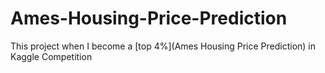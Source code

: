 # Ames-Housing-Price-Prediction
This project when I become a [top 4%](Ames Housing Price Prediction) in Kaggle Competition
